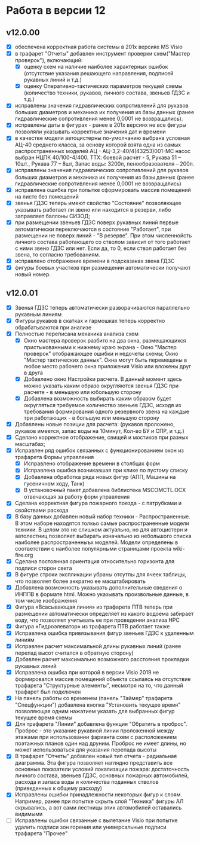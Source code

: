 # Работа в версии 12

## v12.0.00
- [x] обеспечена корректная работа системы в 201х версиях MS Visio
- [x] в трафарет "Отчеты" добавлен инструмент проверки схем("Мастер проверок"), включающий:
	- [x] оценку схем на наличие наиболее характерных ошибок (отсутствие указания решающего направления, подписей рукавных линий и т.д.)
	- [x] оценку Оперативно-тактических параметров текущей схемы (количество техники, рукавов, личного состава, звеньев ГДЗС и т.д.)
- [x] исправлены значения гидравлических сопротивлений для рукавов больших диаметров и механика их получения из базы данных (ранее гидравлические сопротивления менее 0,0001 не возвращались).
- [x] исправлены даты в фигурах - ранее в 201х версиях не все фигуры позволяли указывать корректные значения дат и времени
- [x] в качестве модели автоцистерны по-умолчанию выбрана условная АЦ-40 среднего класса, за основу которой взята одна из самых распространенных моделей АЦ - АЦ-3,2-40/4(43253)001-МС насос выбран НЦПК 40/100-4/400. ТТХ: боевой расчет - 5, Рукава 51 – 10шт., Рукава 77 – 8шт, Запас воды: 3200л, пенообразователя – 200л.
- [x] исправлены значения гидравлических сопротивлений для рукавов больших диаметров и механика их получения из базы данных (ранее гидравлические сопротивления менее 0,0001 не возвращались)
- [x] исправлена ошибка при попытке сформировать массив помещений на листе без помещений
- [x] звенья ГДЗС теперь имеют свойство "Состояние" позволяющее указывать работает ли звено или находится в резерви, либо заправляет баллоны СИЗОД;
- [x] при размещении звеньев ГДЗС поверх рукавных линий первые автоматически переключаются в состояние "Работает", при размещении не поверх линий - "В резерве". При этом численнойсть личного состава работающего со стволом зависит от того работает с ними звено ГДЗС или нет. Если да, то 0, если ствол работает без звена, то согласно требованиям.
- [x] исправлено отображение времени в подсказаках звена ГДЗС
- [x] фигуры боевых участков при размещении автоматически получают новый номер.

## v12.0.01
- [x] Звенья ГДЗС теперь автоматически разворачиваются параллельно рукавным линиям
- [x] Фигуры рукавов в скатках и гармошках теперь корректно обрабатываются при анализе
- [x] Полностью переписана механика анализа схем 
	- [x] Окно мастера проверок разбито на два окна, размещающихся пристыкованными к нижнему краю экрана - Окно "Мастер проверок" отображающее ошибки и недочеты схемы; Окно "Мастер тактических данных". Окна могут быть перемещены в любое место рабочего окна приложения Visio или вложены друг в друга
	- [x] Добавлено окно Настройки расчета. В данный момент здесь можно указать каким образо округляются звенья ГДЗС при расчете - в меньшую или юбольшую сторону
	- [x] Добавлена возможность выбирать каким образом будет округляться требуемое количество звеньев ГДЗС, исходя из требования формирования одного резервного звена на каждые три работающих - в большую или меньшую сторону
- [x] Добавлены новые позиции для расчета: (рукавов проложено, рукавов имеется, запас воды на 10минут, Кол-во БУ и СПР, и т.д.)
- [x] Сделано корректное отображение, свищей и мостиков при разных масштабах;
- [x] Исправлен ряд ошибок связанных с функционированием окон из трафарета Формы управления
	- [x] Исправлено отображение времени в столбцах форм
	- [x] Исправлена ошибка возникавшая при клике по пустому списку
	- [x] Добавлена обработка ряда новых фигур (АПП, Машины на гусеничном ходу, Танк)
	- [x] В установочный пакет добавлена библиотека MSCOMCTL.OCX отвечающая за работу форм управления
- [x] Сделана корректная фигура пожарного поезда - с патрубками и свойствами расхода
- [x] В базу данных добавлен новый набор техники - Распространенные. В этом наборе находятся толкьо самые распространенные модели техники. В целом это не слишком актуально, но для автоцистерн и автолестниц позволяет выбирать изначально из небольшого списка наиболее распространенныъх моделей. Модели определены в соответствии с наиболее популярными страницами проекта wiki-fire.org
- [x] Сделана постоянная ориентация относительно горизонта для подписи сторон света
- [x] В фигуре строки экспликации убраны отсутпы для ячеек таблицы, что позволяет более аккратно ее масштабировать
- [x] Добавлена возможность указывать дополнительные сведения о ИНППВ в формате html. Можно указывать произвольные данные, в том числе изображения
- [x] Фигура «Всасывающая линия» из трафарета ПТВ теперь при размещении автоматически определяет из какого водоема забирает воду, что позволяет учитывать ее при проведении анализа НРС
- [x] Фигура «Гидроэлеватор» из трафарета ПТВ работает также
- [x] Исправлена ошибка привязывания фигур звеньев ГДЗС к удаленным линиям
- [x] Исправлен расчет максимальной длины рукавных линий (ранее перепад высот считался в обратную сторону)
- [x] Добавлен расчет максимально возможного расстояния прокладки рукавных линий
- [x] Исправлена ошибка при которой в версии Visio 2019 не формировался массив помещений объекта ссылаясь на отсутствие трафарета "Структурные элементы", несмотря на то, что данный трафарет был подключен
- [x] На панель работы со временем (панель "Таймер" трафарета "Спецфункции") добавлена кнопка "Установить текущее время" позволяющая одним нажатием указать для выбранных фигур текущее время схемы
- [x] Для трафарета "Линии" добавлена функция "Обратить в проброс". Проброс - это указание рукавной линии проложенной между этажами при использовании фарианта схем с расположением поэтажных планов один над друним. Проброс не имеет длины, но может использоваться для указания перепада высоты
- [x] В трафарет "Отчеты" добавлен новый тип отчета - радиальная диаграмма. Эта фигура позволяет наглядно представить все основные показатели условий локализации пожара: достаточность личного состава, звеньев ГДЗС, основных пожарных автомобилей, расхода и запаса воды и количества поданных стволов (приведенных к общему расходу)
- [x] Исправлены ошибки принадлежности некоторых фигур к слоям. Например, ранее при попытке скрыть слой "Техника" фигуры АЛ скрывались, а вот сами лестницы этих автомобилей оставались видимыми
- [ ] Исправлены ошибки связанные с вылетание Visio при попытке удалить подписи зон горения или универсальные подписи трафарета "Прочее"